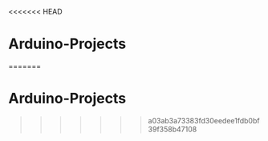 <<<<<<< HEAD
# Arduino-Projects
=======
# Arduino-Projects

>>>>>>> a03ab3a73383fd30eedee1fdb0bf39f358b47108
